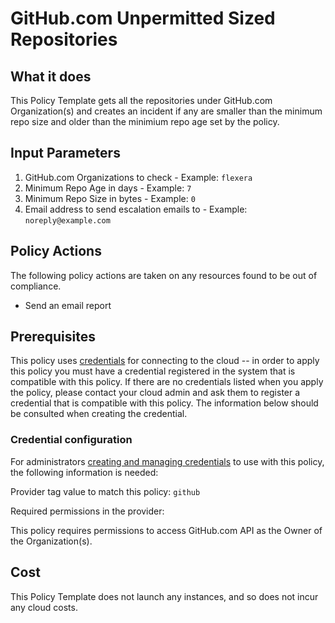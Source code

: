 # GitHub.com Unpermitted Sized Repositories

## What it does

This Policy Template gets all the repositories under GitHub.com Organization(s) and creates an incident if any are smaller than the minimum repo size and older than the minimium repo age set by the policy.

## Input Parameters

1. GitHub.com Organizations to check - Example: `flexera`
1. Minimum Repo Age in days - Example: `7`
1. Minimum Repo Size in bytes - Example: `0`
1. Email address to send escalation emails to - Example: `noreply@example.com`

## Policy Actions

The following policy actions are taken on any resources found to be out of compliance.

- Send an email report

## Prerequisites

This policy uses [credentials](https://docs.rightscale.com/policies/users/guides/credential_management.html)
for connecting to the cloud -- in order to apply this policy you must have a credential registered in the system that is compatible with this policy. If there are no
credentials listed when you apply the policy, please contact your cloud admin and ask them to register a credential that is compatible with this policy. The information below should be consulted when creating the credential.

### Credential configuration

For administrators [creating and managing credentials](https://docs.rightscale.com/policies/users/guides/credential_management.html) to use with this policy, the following information is needed:

Provider tag value to match this policy: `github`

Required permissions in the provider:

This policy requires permissions to access GitHub.com API as the Owner of the Organization(s).

## Cost

This Policy Template does not launch any instances, and so does not incur any cloud costs.
